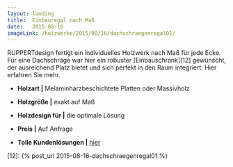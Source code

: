 ```yaml
---
layout: landing
title:  Einbauregal nach Maß
date:   2015-08-16
imageLink: /holzwerke/2015/08/16/dachschraegenregal01/
---
```


RUPPERTdesign fertigt ein individuelles Holzwerk nach Maß für jede Ecke.
Für eine Dachschräge war hier ein robuster [Einbauschrank][12] gewünscht,
der ausreichend Platz bietet und sich perfekt in den Raum integriert.
Hier erfahren Sie mehr.

* **Holzart \|** Melaminharzbeschichtete Platten oder Massivholz
* **Holzgröße \|** exakt auf Maß
* **Holzdesign für \|** die optimale Lösung
* **Preis \|** Auf Anfrage

* **Tolle Kundenlösungen \|** <a href="{{ site.baseurl }}/holzwerke">hier</a>



[12]: {% post_url 2015-08-16-dachschraegenregal01 %}
